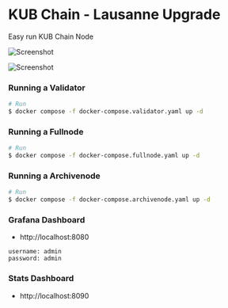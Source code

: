 # KUB Chain - Lausanne Upgrade
Easy run KUB Chain Node


![Screenshot](images/screenshot-1.png "Grafana")

![Screenshot](images/screenshot-2.png "Stats")

### Running a Validator
```bash
# Run 
$ docker compose -f docker-compose.validator.yaml up -d
```


### Running a Fullnode
```bash
# Run 
$ docker compose -f docker-compose.fullnode.yaml up -d
```

### Running a Archivenode
```bash
# Run 
$ docker compose -f docker-compose.archivenode.yaml up -d
```

### Grafana Dashboard
- http://localhost:8080
```
username: admin
password: admin
```

### Stats Dashboard
- http://localhost:8090
